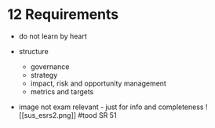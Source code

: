 # 12 Requirements
- do not learn by heart
- structure
	- governance
	- strategy
	- impact, risk and opportunity management
	- metrics and targets


- image not exam relevant - just for info and completeness
![[sus_esrs2.png]]
#tood SR 51
